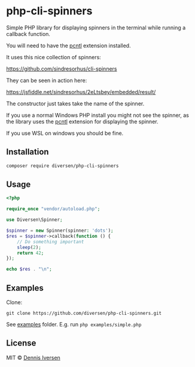 # php-cli-spinners

Simple PHP library for displaying spinners in the terminal while running a callback function.

You will need to have the [pcntl](https://www.php.net/manual/en/book.pcntl.php) extension installed.

It uses this nice collection of spinners:

https://github.com/sindresorhus/cli-spinners

They can be seen in action here:

https://jsfiddle.net/sindresorhus/2eLtsbey/embedded/result/

The constructor just takes take the name of the spinner.

If you use a normal Windows PHP install you might not see the spinner, 
as the library uses the [pcntl](https://www.php.net/manual/en/book.pcntl.php) extension
for displaying the spinner.

If you use WSL on windows you should be fine.

## Installation

```bash
composer require diversen/php-cli-spinners
```

## Usage

```php
<?php

require_once "vendor/autoload.php";

use Diversen\Spinner;

$spinner = new Spinner(spinner: 'dots');
$res = $spinner->callback(function () {
    // Do something important
    sleep(2);
    return 42;
});

echo $res . "\n";

```

## Examples

Clone:

    git clone https://github.com/diversen/php-cli-spinners.git

See [examples](examples) folder. E.g. run `php examples/simple.php`

## License

MIT © [Dennis Iversen](https://github.com/diversen)